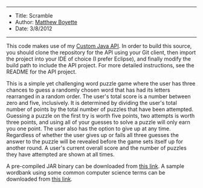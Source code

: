 *******************************************************************

* Title:  Scramble
* Author: [Matthew Boyette](mailto:Dyndrilliac@gmail.com)
* Date:   3/8/2012

*******************************************************************

This code makes use of my [Custom Java API](https://github.com/Dyndrilliac/java-custom-api). In order to build this source, you should clone the repository for the API using your Git client, then import the project into your IDE of choice (I prefer Eclipse), and finally modify the build path to include the API project. For more detailed instructions, see the README for the API project.
	
This is a simple yet challenging word puzzle game where the user has three chances to guess a randomly chosen word that has had its letters rearranged in a random order. The user's total score is a number between zero and five, inclusively. It is determined by dividing the user's total number of points by the total number of puzzles that have been attempted. Guessing a puzzle on the first try is worth five points, two attempts is worth three points, and using all of your guesses to solve a puzzle will only earn you one point. The user also has the option to give up at any time. Regardless of whether the user gives up or fails all three guesses the answer to the puzzle will be revealed before the game sets itself up for another round. A user's current overall score and the number of puzzles they have attempted are shown at all times.

A pre-compiled JAR binary can be downloaded from [this link](https://www.dropbox.com/s/sej92s55210iapi/Scramble.jar). A sample wordbank using some common computer science terms can be downloaded from [this link](https://github.com/Dyndrilliac/scramble/blob/master/wordbanks/computer%20science.wordbank).